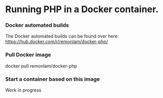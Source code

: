 # Running PHP in a Docker container.

### Docker automated builds
The Docker automated builds can be found over here: https://hub.docker.com/r/remonlam/docker-php/

### Pull Docker image
docker pull remonlam/docker-php

### Start a container based on this image
Work in progress
